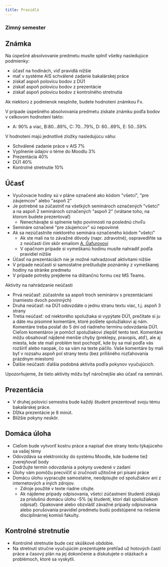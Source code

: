 ```yaml
---
title: Pravidlá
---
```


### Zimný semester

## Známka

Na úspešné absolvovanie predmetu musíte splniť všetky nasledujúce podmienky:

- účasť na hodinách, viď pravidlá nižšie
- mať v systéme AIS schválené zadanie bakalárskej práce
- získať aspoň polovicu bodov z DÚ1
- získať aspoň polovicu bodov z prezentácie
- získať aspoň polovicu bodov z kontrolného stretnutia

Ak niektorú z podmienok nesplníte, budete hodnotení známkou Fx.

V prípade úspešného absolvovania predmetu získate známku podľa bodov v celkovom hodnotení takto:

- A: 90% a viac, B:80...89%, C: 70...79%, D: 60...69%, E: 50...59%

V hodnotení majú jednotlivé zložky nasledujúcu váhu:

- Schválené zadanie práce v AIS 7%
- Vyplnenie údajov o téme do Moodlu 3%
- Prezentácia 40%
- DÚ1 40%
- Kontrolné stretnutie 10%

## Účasť

- Vyučovacie hodiny sú v pláne označené ako kódom "všetci", "pre záujemcov" alebo "aspoň 2"
- Je potrebné sa zúčastniť na všetkých seminároch označených "všetci" a na aspoň 2 seminároch označených "aspoň 2" (vrátane toho, na ktorom budete prezentovať)
    - Nenechávajte si splnenie tejto povinnosti na poslednú chvíľu
- Semináre označené "pre záujemcov" sú nepovinné
- Ak sa nezúčastníte niektorého seminára označeného kódom "všetci"
    - Ak ste mali na to závažné dôvody (napr. zdravotné), ospravedlňte sa z neúčasti čím skôr emailom [A. Gafurovovi](http://www.dcs.fmph.uniba.sk/~gafurov/)
    - V opačnom prípade si vymeškanú hodinu musíte nahradiť podľa pravidiel nižšie
- Účasť na prezentáciách nie je možné nahradzovať aktivitami nižšie
- V prípade neúčasti si samostatne preštudujte poznámky z vymeškanej hodiny na stránke predmetu
- V prípade potreby prejdeme na dištančnú formu cez MS Teams.

Aktivity na nahrádzanie neúčasti

- Prvá neúčasť: zúčastníte sa aspoň troch seminárov s prezentáciami (namiesto dvoch povinných)
- Druhá neúčasť: na DÚ1 odovzdáte o jednu stranu textu viac, t.j. aspoň 3 strany
- Tretia neúčasť: od niektorého spolužiaka si vypýtate DÚ1, prečítate si ju a dáte mu písomné komentáre, ktoré pošlete spolužiakovi aj nám. Komentáre treba poslať do 5 dní od riadneho termínu odovzdania DÚ1. Cieľom komentárov je pomôcť spolužiakovi zlepšiť tento text. Komentáre môžu obsahovať nájdené menšie chyby (preklepy, pravopis, atď), ale aj miesta, kde ste mali problém text pochopiť, kde by sa mal podľa vás rozšíriť alebo naopak, čo sa vám na texte páčilo. Vaše komentáre by mali byť v rozsahu aspoň pol strany textu (bez prílišného rozťahovania prázdnym miestom)
- Ďalšie neúčasti: ďalšia podobná aktivita podľa pokynov vyučujúcich.

Upozorňujeme, že tieto aktivity môžu byť náročnejšie ako účasť na seminári.

## Prezentácia

- V druhej polovici semestra bude každý študent prezentovať svoju tému bakalárskej práce.
- Dĺžka prezentácie je 8 minút.
- Bližšie pokyny neskôr.

## Domáca úloha

- Cieľom bude vytvoriť kostru práce a napísať dve strany textu týkajúceho sa vašej témy
- Odovzdáva sa elektronicky do systému Moodle, kde budeme tiež zverejňovať body
- Dodržujte termín odovzdania a pokyny uvedené v zadaní
- Úlohy vám pomôžu precvičiť si zručnosti užitočné pri písaní práce
- Domácu úlohu vypracujte samostatne, neodpisujte od spolužiakov ani z internetových a iných zdrojov.
  - Zdroje použité v texte riadne citujte.
  - Ak nájdeme prípady odpisovania, všetci zúčastnení študenti získajú za príslušnú domácu úlohu -5% (aj študenti, ktorí dali spolužiakom odpísať). Opakované alebo obzvlášť závažné prípady odpisovania alebo porušovania pravidiel predmetu budú podstúpené na riešenie disciplinárnej komisii fakulty.

## Kontrolné stretnutie

- Kontrolné stretnutie bude cez skúškové obdobie.
- Na stretnutí stručne vyučujúcim prezentujete prehľad už hotových častí práce a časový plán na jej dokončenie a diskutujete o otázkach a problémoch, ktoré sa vyskytli.
